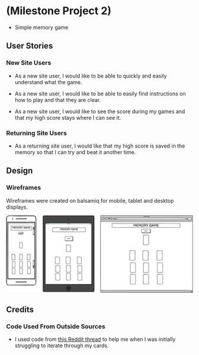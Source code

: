 # (Milestone Project 2)

* Simple memory game

## User Stories

### New Site Users

* As a new site user, I would like to be able to quickly and easily understand what the game.

* As a new site user, I would like to be able to easily find instructions on how to play and that they are clear.

* As a new site user, I would like to see the score during my games and that my high score stays where I can see it.

### Returning Site Users

* As a returning site user, I would like that my high score is saved in the memory so that I can try and beat it another time. 

## Design

### Wireframes

Wireframes were created on balsamiq for mobile, tablet and desktop displays.

![main wireframe](/readme%20documentations/wireframes/main%20wireframe%20v2.png)

## Credits

### Code Used From Outside Sources

* I used code from [this Reddit thread](https://www.reddit.com/r/learnjavascript/comments/jkv7lo/put_div_elements_in_array/) to help me when I was initially struggling to iterate through my cards. 